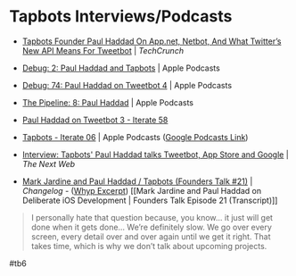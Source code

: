 # Tapbots Interviews/Podcasts
* [Tapbots Founder Paul Haddad On App.net, Netbot, And What Twitter’s New API Means For Tweetbot](https://techcrunch.com/2012/10/03/tapbots-founder-paul-haddad-on-app-net-netbot-and-what-twitters-new-api-means-for-tweetbot/) | *TechCrunch*

* [‎Debug: 2: Paul Haddad and Tapbots](https://podcasts.apple.com/us/podcast/debug/id578812394?i=1000125302871) | Apple Podcasts

* [‎Debug: 74: Paul Haddad on Tweetbot 4](https://podcasts.apple.com/us/podcast/debug/id578812394?i=1000356407412) | Apple Podcasts

* [‎The Pipeline: 8: Paul Haddad](https://podcasts.apple.com/us/podcast/the-pipeline/id354122274?i=1000355042137) | Apple Podcasts

* [‎Paul Haddad on Tweetbot 3 - Iterate 58](https://podcasts.apple.com/us/podcast/iterate/id447063932?i=1000194600562)

* [‎Tapbots - Iterate 06](https://podcasts.apple.com/us/podcast/iterate/id447063932?i=1000097428838) | Apple Podcasts ([Google Podcasts Link](https://podcasts.google.com?feed=aHR0cDovL2ZlZWRzLmZlZWRidXJuZXIuY29tL0l0ZXJhdGU%3D&episode=OUMzNTFDNDUtRDU5My00OEEzLUE1MDQtMTQ0QUQ2RjhBRUZG))

* [Interview: Tapbots' Paul Haddad talks Tweetbot, App Store and Google](https://thenextweb.com/apple/2012/02/08/tapbots-founder-on-tweetbot-for-ipad-state-of-the-app-store-and-googles-app-problem/) | *The Next Web*

* [Mark Jardine and Paul Haddad / Tapbots (Founders Talk #21)](https://changelog.com/founderstalk/21) | *Changelog* - ([Whyp Excerpt](https://whyp.it/t/mark-jardine-and-paul-haddad-from-tapbots-on-deliberate-ios-development-74881)) [[Mark Jardine and Paul Haddad on Deliberate iOS Development | Founders Talk Episode 21 (Transcript)]]
> I personally hate that question because, you know… it just will get done when it gets done… We’re definitely slow. We go over every screen, every detail over and over again until we get it right. That takes time, which is why we don’t talk about upcoming projects.  


#tb6